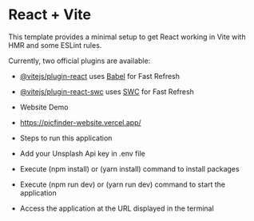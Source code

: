 # React + Vite

This template provides a minimal setup to get React working in Vite with HMR and some ESLint rules.

Currently, two official plugins are available:

- [@vitejs/plugin-react](https://github.com/vitejs/vite-plugin-react/blob/main/packages/plugin-react/README.md) uses [Babel](https://babeljs.io/) for Fast Refresh
- [@vitejs/plugin-react-swc](https://github.com/vitejs/vite-plugin-react-swc) uses [SWC](https://swc.rs/) for Fast Refresh

- Website Demo
- https://picfinder-website.vercel.app/
  
-  Steps to run this application
-  Add your Unsplash Api key in .env file
-  Execute (npm install) or (yarn install) command to install packages
-  Execute (npm run dev) or (yarn run dev) command to start the application
-  Access the application at the URL displayed in the terminal

